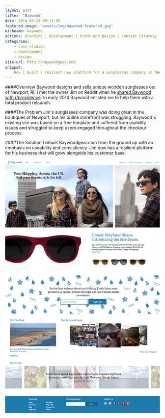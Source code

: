 ```yaml
---
layout: post
title:  "Baywood"
date: 2014-09-23 09:11:03
featured-image: "assets/img/baywood-featured.jpg"
nickname: baywood
actions: Branding | Development | Front-end Design | Content Strategy | UX
categories:
    - case-studies
    - development
    - design
site-url: http://baywoodgear.com
snippet:
    How I built a resilent new platform for a sunglasses company in Newport, RI.
---
```


####Overview
Baywood designs and sells unique wooden sunglasses out of Newport, RI. I met the owner Jim on Reddit when he [shared Baywood with r/providence](http://www.reddit.com/r/providence/comments/23fjlf/welcome_to_baywood_a_newport_based_wood_and/). In early 2014 Baywood enlisted me to help them with a total product relaunch.

####The Problem
Jim's sunglasses company was doing great in the boutiques of Newport, but his online storefront was struggling. Baywood's existing site was based on a free template and suffered from usability issues and struggled to keep users engaged throughout the checkout process.

####The Solution
I rebuilt Baywoodgear.com from the ground up with an emphasis on useability and consistiency. Jim now has a resilient platform for his business that will grow alongside his customer base.

![baywood site](/assets/img/baywood.jpg)